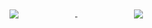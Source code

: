 <a class="github-stats" href="https://github.com/WictorDalbsoco/WictorDalbosco">
  <img align="center" style="margin-right: 100px;" src="https://github-readme-stats.vercel.app/api?username=WictorDalbosco&count_private=true&show_icons=true&theme=tokyonight&hide=issues,stars" />
</a>

<a class="github-stats" href="https://github.com/anuraghazra/convoychat">
  <img align="center" style="margin-left: 100px;" src="https://github-readme-stats.vercel.app/api/top-langs/?username=WictorDalbosco&langs_count=5&theme=tokyonight&layout=compact" />
</a>

